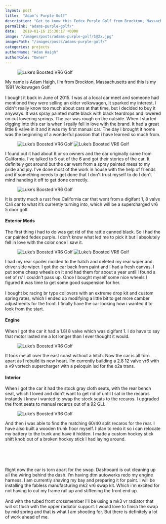 ```yaml
---
layout: post
title:  "Adam’s Purple Golf"
description: "Get to know this Fedex Purple Golf from Brockton, Massachusetts."
permalink: "adams-purple-golf/"
date:   2018-01-16 15:30:17 +0000
image: "/images/posts/adams-purple-golf/1@2x.jpg"
imagesPath: "/images/posts/adams-purple-golf/"
categories: projects
authorName: "Adam Haigh"
authorRole: "Owner"
---
```


<figure>
  <img src="{{ page.imagesPath }}1.jpg" srcset="{{ page.imagesPath }}1.jpg 1x, {{ page.imagesPath }}1@2x.jpg 2x" alt="Luke’s Boosted VR6 Golf">
</figure>

My name is Adam Haigh, I’m from Brockton, Massachusetts and this is my 1991 Volkswagen Golf.
<br/><br/>
I bought it back in June of 2015. I was at a local car meet and someone had mentioned they were selling an older volkswagen, It sparked my interest. I didn't really know too much about cars at that time, but i decided to buy it anyways. It was spray painted matte black with black teardrops and lowered on cut lowering springs. The car was rough on the outside. When I started digging into this car is when I really fell in love with the brand. It had a great little 8 valve in it and it was my first manual car. The day I brought it home was the beginning of a wonderful passion that i have learned so much from.

<figure class="pair">
  <img src="/images/posts/lukes-boosted-vr6-golf/2.jpg" srcset="/images/posts/lukes-boosted-vr6-golf/2.jpg 1x, /images/posts/lukes-boosted-vr6-golf/2@2x.jpg 2x" alt="Luke’s Boosted VR6 Golf">

  <img src="/images/posts/lukes-boosted-vr6-golf/3.jpg" srcset="/images/posts/lukes-boosted-vr6-golf/3.jpg 1x, /images/posts/lukes-boosted-vr6-golf/3@2x.jpg 2x" alt="Luke’s Boosted VR6 Golf">
</figure>

I found out it had about 6 or so owners and the car originally came from California. I’ve talked to 5 out of the 6 and got their stories of the car. It definitely got around but the car went from a spray painted mess to my pride and joy. I’ve done most of the work in house with the help of friends and if something needs to get done that I don't trust myself to do I don't mind handing it off to get done correctly.

<figure>
  <img src="{{ page.imagesPath }}1.jpg" srcset="{{ page.imagesPath }}1.jpg 1x, {{ page.imagesPath }}1@2x.jpg 2x" alt="Luke’s Boosted VR6 Golf">
</figure>

It is pretty much a rust free California car that went from a digifant 1, 8 valve Cali car to what it’s currently turning into, which will be a supercharged vr6 5 door golf.


#### Exterior Mods
The first thing i had to do was get rid of the rattle canned black. So i had the car painted fedex purple. I don't know what led me to pick it but I absolutely fell in love with the color once I saw it.

<figure class="pair">
  <img src="/images/posts/lukes-boosted-vr6-golf/2.jpg" srcset="/images/posts/lukes-boosted-vr6-golf/2.jpg 1x, /images/posts/lukes-boosted-vr6-golf/2@2x.jpg 2x" alt="Luke’s Boosted VR6 Golf">

  <img src="/images/posts/lukes-boosted-vr6-golf/3.jpg" srcset="/images/posts/lukes-boosted-vr6-golf/3.jpg 1x, /images/posts/lukes-boosted-vr6-golf/3@2x.jpg 2x" alt="Luke’s Boosted VR6 Golf">
</figure>

I had my rear spoiler molded to the hatch and deleted my rear wiper and driver side wiper. I got the car back from paint and I had a fresh canvas. I put some cheap wheels on it and had them for about a year until I found a set of rs’ I couldn't pass up. Once I bought myself some nice wheels I figured it was time to get some good suspension for her.
<br/><br/>
I bought bc racing br type coilovers with an extreme drop kit and custom spring rates, which I ended up modifying a little bit to get more camber adjustments for the front. I finally have the car looking how i wanted it to look from the start.


#### Engine
When I got the car it had a 1.8l 8 valve which was digifant 1. I do have to say that motor lasted me a lot longer than I ever thought it would.

<figure>
  <img src="{{ page.imagesPath }}1.jpg" srcset="{{ page.imagesPath }}1.jpg 1x, {{ page.imagesPath }}1@2x.jpg 2x" alt="Luke’s Boosted VR6 Golf">
</figure>

It took me all over the east coast without a hitch. Now the car is all torn apart as I rebuild its new heart. I’m currently building a 2.8 12 valve vr6 with a v9 vortech supercharger with a peloquin lsd for the o2a trans.


#### Interior
When i got the car it had the stock gray cloth seats, with the rear bench seat, which I loved and didn’t want to get rid of until I sat in the recaros instantly i knew i wanted to swap the stock seats to the recaros. I upgraded the front seats to manual recaros out of a 92 GLI.

<figure>
  <img src="{{ page.imagesPath }}1.jpg" srcset="{{ page.imagesPath }}1.jpg 1x, {{ page.imagesPath }}1@2x.jpg 2x" alt="Luke’s Boosted VR6 Golf">
</figure>

And then i was able to find the matching 60/40 split recaros for the rear. I have also built a wooden trunk floor myself. I plan to redo it so i can relocate my battery to the trunk and have it hidden. I made a custom hockey stick shift knob out of a broken hockey stick I had laying around.

<br/><br/><br/><br/>
Right now the car is torn apart for the swap. Dashboard is out cleaning up all the wiring behind the dash. I’m having dtm autowerks redo my engine harness. I am currently shaving my bay and preparing it for paint. I will be installing the fabless manufacturing mk2 vr6 swap kit. Which i'm excited for not having to cut my frame rail up and stiffening the front end up.
<br/><br/>
And with the tubed front crossmember i'll be using a mk3 vr radiator that will sit flush with the upper radiator support. I would love to finish the swap by mid spring and that is what I am shooting for. But there is definitely a lot of work ahead of me.
